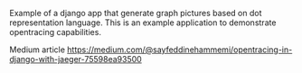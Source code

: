 Example of a django app that generate graph pictures based on dot representation language.
This is an example application to demonstrate opentracing capabilities.

Medium article https://medium.com/@sayfeddinehammemi/opentracing-in-django-with-jaeger-75598ea93500
